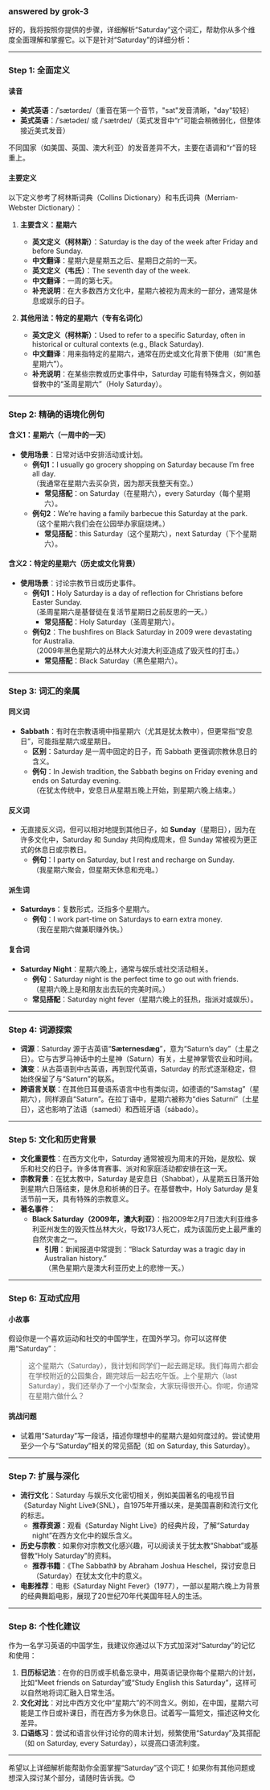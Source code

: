 ### answered by grok-3
好的，我将按照你提供的步骤，详细解析“Saturday”这个词汇，帮助你从多个维度全面理解和掌握它。以下是针对“Saturday”的详细分析：

---

### Step 1: 全面定义
#### 读音
- **美式英语**：/ˈsætərdeɪ/（重音在第一个音节，"sat"发音清晰，"day"较轻）
- **英式英语**：/ˈsætədeɪ/ 或 /ˈsætrdeɪ/（英式发音中“r”可能会稍微弱化，但整体接近美式发音）
  
不同国家（如美国、英国、澳大利亚）的发音差异不大，主要在语调和“r”音的轻重上。

#### 主要定义
以下定义参考了柯林斯词典（Collins Dictionary）和韦氏词典（Merriam-Webster Dictionary）：
1. **主要含义：星期六**
   - **英文定义（柯林斯）**：Saturday is the day of the week after Friday and before Sunday.
   - **中文翻译**：星期六是星期五之后、星期日之前的一天。
   - **英文定义（韦氏）**：The seventh day of the week.
   - **中文翻译**：一周的第七天。
   - **补充说明**：在大多数西方文化中，星期六被视为周末的一部分，通常是休息或娱乐的日子。

2. **其他用法：特定的星期六（专有名词化）**
   - **英文定义（柯林斯）**：Used to refer to a specific Saturday, often in historical or cultural contexts (e.g., Black Saturday).
   - **中文翻译**：用来指特定的星期六，通常在历史或文化背景下使用（如“黑色星期六”）。
   - **补充说明**：在某些宗教或历史事件中，Saturday 可能有特殊含义，例如基督教中的“圣周星期六”（Holy Saturday）。

---

### Step 2: 精确的语境化例句
#### 含义1：星期六（一周中的一天）
- **使用场景**：日常对话中安排活动或计划。
  - **例句1**：I usually go grocery shopping on Saturday because I’m free all day.  
    （我通常在星期六去买杂货，因为那天我整天有空。）
    - **常见搭配**：on Saturday（在星期六），every Saturday（每个星期六）。
  - **例句2**：We’re having a family barbecue this Saturday at the park.  
    （这个星期六我们会在公园举办家庭烧烤。）
    - **常见搭配**：this Saturday（这个星期六），next Saturday（下个星期六）。

#### 含义2：特定的星期六（历史或文化背景）
- **使用场景**：讨论宗教节日或历史事件。
  - **例句1**：Holy Saturday is a day of reflection for Christians before Easter Sunday.  
    （圣周星期六是基督徒在复活节星期日之前反思的一天。）
    - **常见搭配**：Holy Saturday（圣周星期六）。
  - **例句2**：The bushfires on Black Saturday in 2009 were devastating for Australia.  
    （2009年黑色星期六的丛林大火对澳大利亚造成了毁灭性的打击。）
    - **常见搭配**：Black Saturday（黑色星期六）。

---

### Step 3: 词汇的亲属
#### 同义词
- **Sabbath**：有时在宗教语境中指星期六（尤其是犹太教中），但更常指“安息日”，可能指星期六或星期日。
  - **区别**：Saturday 是一周中固定的日子，而 Sabbath 更强调宗教休息日的含义。
  - **例句**：In Jewish tradition, the Sabbath begins on Friday evening and ends on Saturday evening.  
    （在犹太传统中，安息日从星期五晚上开始，到星期六晚上结束。）

#### 反义词
- 无直接反义词，但可以相对地提到其他日子，如 **Sunday**（星期日），因为在许多文化中，Saturday 和 Sunday 共同构成周末，但 Sunday 常被视为更正式的休息日或宗教日。
  - **例句**：I party on Saturday, but I rest and recharge on Sunday.  
    （我星期六聚会，但星期天休息和充电。）

#### 派生词
- **Saturdays**：复数形式，泛指多个星期六。
  - **例句**：I work part-time on Saturdays to earn extra money.  
    （我在星期六做兼职赚外快。）

#### 复合词
- **Saturday Night**：星期六晚上，通常与娱乐或社交活动相关。
  - **例句**：Saturday night is the perfect time to go out with friends.  
    （星期六晚上是和朋友出去玩的完美时间。）
  - **常见搭配**：Saturday night fever（星期六晚上的狂热，指派对或娱乐）。

---

### Step 4: 词源探索
- **词源**：Saturday 源于古英语“**Sæternesdæg**”，意为“Saturn’s day”（土星之日）。它与古罗马神话中的土星神（Saturn）有关，土星神掌管农业和时间。
- **演变**：从古英语到中古英语，再到现代英语，Saturday 的形式逐渐稳定，但始终保留了与“Saturn”的联系。
- **跨语言关联**：在其他日耳曼语系语言中也有类似词，如德语的“Samstag”（星期六），同样源自“Saturn”。在拉丁语中，星期六被称为“dies Saturni”（土星日），这也影响了法语（samedi）和西班牙语（sábado）。

---

### Step 5: 文化和历史背景
- **文化重要性**：在西方文化中，Saturday 通常被视为周末的开始，是放松、娱乐和社交的日子。许多体育赛事、派对和家庭活动都安排在这一天。
- **宗教背景**：在犹太教中，Saturday 是安息日（Shabbat），从星期五日落开始到星期六日落结束，是休息和祈祷的日子。在基督教中，Holy Saturday 是复活节前一天，具有特殊的宗教意义。
- **著名事件**：
  - **Black Saturday（2009年，澳大利亚）**：指2009年2月7日澳大利亚维多利亚州发生的毁灭性丛林大火，导致173人死亡，成为该国历史上最严重的自然灾害之一。
    - **引用**：新闻报道中常提到：“Black Saturday was a tragic day in Australian history.”  
      （黑色星期六是澳大利亚历史上的悲惨一天。）

---

### Step 6: 互动式应用
#### 小故事
假设你是一个喜欢运动和社交的中国学生，在国外学习。你可以这样使用“Saturday”：
> 这个星期六（Saturday），我计划和同学们一起去踢足球。我们每周六都会在学校附近的公园集合，踢完球后一起去吃午饭。上个星期六（last Saturday），我们还举办了一个小型聚会，大家玩得很开心。你呢，你通常在星期六做什么？

#### 挑战问题
- 试着用“Saturday”写一段话，描述你理想中的星期六是如何度过的。尝试使用至少一个与“Saturday”相关的常见搭配（如 on Saturday, this Saturday）。

---

### Step 7: 扩展与深化
- **流行文化**：Saturday 与娱乐文化密切相关，例如美国著名的电视节目《Saturday Night Live》（SNL），自1975年开播以来，是美国喜剧和流行文化的标志。
  - **推荐资源**：观看《Saturday Night Live》的经典片段，了解“Saturday night”在西方文化中的娱乐含义。
- **历史与宗教**：如果你对宗教文化感兴趣，可以阅读关于犹太教“Shabbat”或基督教“Holy Saturday”的资料。
  - **推荐书籍**：《The Sabbath》 by Abraham Joshua Heschel，探讨安息日（Saturday）在犹太文化中的意义。
- **电影推荐**：电影《Saturday Night Fever》（1977），一部以星期六晚上为背景的经典舞蹈电影，展现了20世纪70年代美国年轻人的生活。

---

### Step 8: 个性化建议
作为一名学习英语的中国学生，我建议你通过以下方式加深对“Saturday”的记忆和使用：
1. **日历标记法**：在你的日历或手机备忘录中，用英语记录你每个星期六的计划，比如“Meet friends on Saturday”或“Study English this Saturday”，这样可以自然地将词汇融入日常生活。
2. **文化对比**：对比中西方文化中“星期六”的不同含义。例如，在中国，星期六可能是工作日或补课日，而在西方多为休息日。试着写一篇短文，描述这种文化差异。
3. **口语练习**：尝试和语言伙伴讨论你的周末计划，频繁使用“Saturday”及其搭配（如 on Saturday, every Saturday），以提高口语流利度。

---

希望以上详细解析能帮助你全面掌握“Saturday”这个词汇！如果你有其他问题或想深入探讨某个部分，请随时告诉我。😊